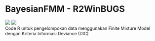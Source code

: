 # BayesianFMM - R2WinBUGS
<img src="https://europeanhealtheconomics.com/wp-content/uploads/WinBUGS-Jobs-for-Health-Economists.png"> <img src= https://i7.pngguru.com/preview/931/328/925/rstudio-data-analysis-data-science-computer-software-others-thumbnail.jpg><br>
Code R untuk pengelompokan data menggunakan Finite Mixture Model dengan Kriteria Informasi Deviance (DIC) 
